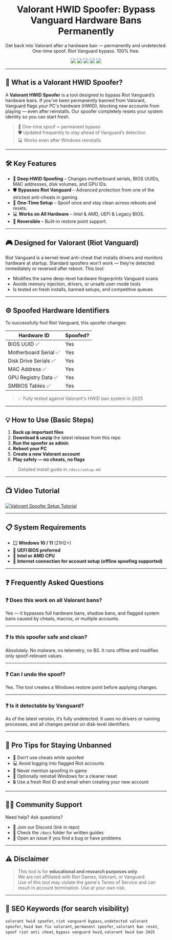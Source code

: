 <h1 align="center">Valorant HWID Spoofer: Bypass Vanguard Hardware Bans Permanently</h1>
<p align="center">Get back into Valorant after a hardware ban — permanently and undetected. One-time spoof. Riot Vanguard bypass. 100% free.</p>

<p align="center">
  <img src="https://img.shields.io/badge/Status-Active-brightgreen?style=flat-square" />
  <img src="https://img.shields.io/badge/Game-Valorant-ff4757?style=flat-square" />
  <img src="https://img.shields.io/badge/Anti--Cheat-Vanguard-blue?style=flat-square" />
  <img src="https://img.shields.io/badge/Spoofing-Permanent-critical?style=flat-square" />
  <img src="https://img.shields.io/badge/Updated-Today-orange?style=flat-square" />
</p>

---

## 🧠 What is a Valorant HWID Spoofer?

A **Valorant HWID Spoofer** is a tool designed to bypass Riot Vanguard’s hardware bans. If you've been permanently banned from Valorant, Vanguard flags your PC's hardware (HWID), blocking new accounts from playing — even after reinstalls. Our spoofer completely resets your system identity so you can start fresh.

> 🔁 One-time spoof = permanent bypass  
> 🛡️ Updated frequently to stay ahead of Vanguard’s detection  
> 💻 Works even after Windows reinstalls

---

## 🛠️ Key Features

- 🔧 **Deep HWID Spoofing** – Changes motherboard serials, BIOS UUIDs, MAC addresses, disk volumes, and GPU IDs.
- 🛡️ **Bypasses Riot Vanguard** – Advanced protection from one of the strictest anti-cheats in gaming.
- 💾 **One-Time Setup** – Spoof once and stay clean across reboots and resets.
- 💻 **Works on All Hardware** – Intel & AMD, UEFI & Legacy BIOS.
- 🔁 **Reversible** – Built-in restore point support.

---

## 🎮 Designed for Valorant (Riot Vanguard)

Riot Vanguard is a kernel-level anti-cheat that installs drivers and monitors hardware at startup. Standard spoofers won’t work — they’re detected immediately or reversed after reboot. This tool:

- Modifies the same deep-level hardware fingerprints Vanguard scans
- Avoids memory injection, drivers, or unsafe user-mode tools
- Is tested on fresh installs, banned setups, and competitive queues

---

## ⚙️ Spoofed Hardware Identifiers

To successfully fool Riot Vanguard, this spoofer changes:

| Hardware ID | Spoofed? |
|-------------|----------|
| BIOS UUID ✅ | Yes |
| Motherboard Serial ✅ | Yes |
| Disk Drive Serials ✅ | Yes |
| MAC Address ✅ | Yes |
| GPU Registry Data ✅ | Yes |
| SMBIOS Tables ✅ | Yes |

> ✅ Fully tested against Valorant's HWID ban system in 2025

---

## 💡 How to Use (Basic Steps)

1. **Back up important files**  
2. **Download & unzip** the latest release from this repo  
3. **Run the spoofer as admin**  
4. **Reboot your PC**  
5. **Create a new Valorant account**  
6. **Play safely — no cheats, no flags**

> Detailed install guide in `/docs/setup.md`

---

## 📺 Video Tutorial

[![Valorant Spoofer Setup Tutorial](https://img.youtube.com/vi/b8XyEwxpccE/0.jpg)](https://www.youtube.com/watch?v=b8XyEwxpccE)

---

## 📋 System Requirements

- 🪟 **Windows 10 / 11** (21H2+)
- 💽 **UEFI BIOS preferred**
- 🧠 **Intel or AMD CPU**
- 📡 **Internet connection for account setup (offline spoofing supported)**

---

## ❓ Frequently Asked Questions

### ❓ Does this work on all Valorant bans?
Yes — it bypasses full hardware bans, shadow bans, and flagged system bans caused by cheats, macros, or multiple accounts.

---

### ❓ Is this spoofer safe and clean?
Absolutely. No malware, no telemetry, no BS. It runs offline and modifies only spoof-relevant values.

---

### ❓ Can I undo the spoof?
Yes. The tool creates a Windows restore point before applying changes.

---

### ❓ Is it detectable by Vanguard?
As of the latest version, it’s fully undetected. It uses no drivers or running processes, and all changes persist on disk-level identifiers.

---

## 🧠 Pro Tips for Staying Unbanned

- 🛑 Don’t use cheats while spoofed  
- 💻 Avoid logging into flagged Riot accounts  
- 🚫 Never mention spoofing in-game  
- 🧹 Optionally reinstall Windows for a cleaner reset  
- 🔒 Use a fresh Riot ID and email when creating your new account

---

## 🧑‍💻 Community Support

Need help? Ask questions?  
- 📢 Join our Discord (link in repo)  
- 🧰 Check the `/docs` folder for written guides  
- 🐛 Open an issue if you find a bug or have problems

---

## ⚠️ Disclaimer

> This tool is for **educational and research purposes only**.  
> We are not affiliated with Riot Games, Valorant, or Vanguard.  
> Use of this tool may violate the game's Terms of Service and can result in account termination. Use at your own risk.

---

## 🔎 SEO Keywords (for search visibility)

`valorant hwid spoofer`, `riot vanguard bypass`, `undetected valorant spoofer`, `hwid ban fix valorant`, `permanent spoofer`, `valorant ban reset`, `spoof riot anti cheat`, `bypass vanguard hwid`, `valorant hwid ban 2025`

